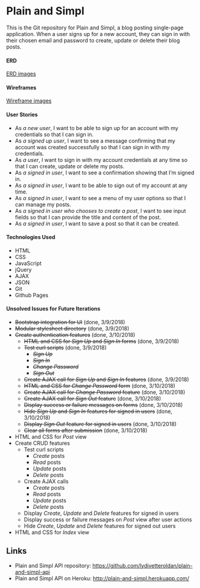 
# Plain and Simpl
This is the Git repository for Plain and Simpl, a blog posting single-page application. When a user signs up for a new account, they can sign in with their chosen email and password to create, update or delete their blog posts.

#### ERD
[ERD images](https://imgur.com/a/oVoGR)

#### Wireframes
[Wireframe images](https://imgur.com/a/4DSD7)

#### User Stories
- As _a new user_, I want to be able to sign up for an account with my credentials so that I can sign in.
- As _a signed up user_, I want to see a message confirming that my account was created successfully so that I can sign in with my credentials.
- As _a user_, I want to sign in with my account credentials at any time so that I can create, update or delete my posts.
- As _a signed in user_, I want to see a confirmation showing that I’m signed in.
- As _a signed in user_, I want to be able to sign out of my account at any time.
- As _a signed in user_, I want to see a menu of my user options so that I can manage my posts.
- As _a signed in user who chooses to create a post_, I want to see input fields so that I can provide the title and content of the post.
- As _a signed in user_, I want to save a post so that it can be created.

#### Technologies Used
- HTML
- CSS
- JavaScript
- jQuery
- AJAX
- JSON
- Git
- Github Pages

#### Unsolved Issues for Future Iterations
- ~~Bootstrap integration for UI~~ (done, 3/9/2018)
- ~~Modular stylesheet directory~~ (done, 3/9/2018)
- ~~Create authentication features~~ (done, 3/10/2018)
  - ~~HTML and CSS for _Sign Up_ and _Sign In_ forms~~ (done, 3/9/2018)
  - ~~Test curl scripts~~ (done, 3/9/2018)
    - ~~_Sign Up_~~
    - ~~_Sign In_~~
    - ~~_Change Password_~~
    - ~~_Sign Out_~~
  - ~~Create AJAX call for _Sign Up_ and _Sign In_ features~~ (done, 3/9/2018)
  - ~~HTML and CSS for _Change Password_ form~~ (done, 3/10/2018)
  - ~~Create AJAX call for _Change Password_ feature~~ (done, 3/10/2018)
  - ~~Create AJAX call for _Sign Out_ feature~~ (done, 3/10/2018)
  - ~~Display success or failure messages on forms~~ (done, 3/10/2018)
  - ~~Hide _Sign Up_ and _Sign In_ features for signed in users~~ (done, 3/10/2018)
  - ~~Display _Sign Out_ feature for signed in users~~ (done, 3/10/2018)
  - ~~Clear all forms after submission~~ (done, 3/10/2018)
- HTML and CSS for _Post_ view
- Create CRUD features
  - Test curl scripts
    - _Create_ posts
    - _Read_ posts
    - _Update_ posts
    - _Delete_ posts
  - Create AJAX calls
    - _Create_ posts
    - _Read_ posts
    - _Update_ posts
    - _Delete_ posts
  - Display _Create_, _Update_ and _Delete_ features for signed in users
  - Display success or failure messages on _Post_ view after user actions
  - Hide _Create_, _Update_ and _Delete_ features for signed out users
- HTML and CSS for _Index_ view

## Links
- Plain and Simpl API repository: https://github.com/lydivetteroldan/plain-and-simpl-api
- Plain and Simpl API on Heroku: http://plain-and-simpl.herokuapp.com/
